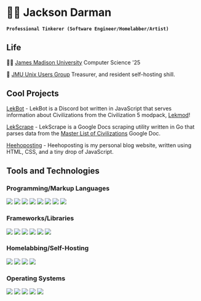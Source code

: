 # 🐱‍💻 Jackson Darman
**`Professional Tinkerer (Software Engineer/Homelabber/Artist)`**

## Life

👨‍🎓 [James Madison University](https://www.jmu.edu/cise/cs/index.shtml) Computer Science '25

🐧 [JMU Unix Users Group](https://github.com/jmunixusers) Treasurer, and resident self-hosting shill.

## Cool Projects

[LekBot](https://github.com/jacksondarman/lekbot) - LekBot is a Discord bot written in JavaScript that serves information about Civilizations from the Civilization 5 modpack, [Lekmod](https://github.com/EnormousApplePie/Lekmod)!

[LekScrape](https://github.com/jacksondarman/lekscrape) - LekScrape is a Google Docs scraping utility written in Go that parses data from the [Master List of Civilizations](https://docs.google.com/document/d/1Yy9z-pe9D4S_poTCRzLxmWCalY3QAo2MhGbuV17HmYM/edit) Google Doc.

[Heehoposting](https://heehoposting.xyz) - Heehoposting is my personal blog website, written using HTML, CSS, and a tiny drop of JavaScript. 

## Tools and Technologies

### Programming/Markup Languages
<div>
  <img src="https://img.shields.io/badge/html5-%23E34F26.svg?&style=for-the-badge&logo=html5&logoColor=white" />
  <img src="https://img.shields.io/badge/css3-%231572B6.svg?&style=for-the-badge&logo=css3&logoColor=white" />
  <img src="https://img.shields.io/badge/javascript-%23F7DF1E.svg?&style=for-the-badge&logo=javascript&logoColor=black" />
  <img src="https://img.shields.io/badge/python-%233776AB.svg?&style=for-the-badge&logo=python&logoColor=white" />
  <img src="https://img.shields.io/badge/c%20sharp-%23239120.svg?&style=for-the-badge&logo=c%20sharp&logoColor=white" />
  <img src="https://img.shields.io/badge/java-%23007396.svg?&style=for-the-badge&logo=java&logoColor=white" />
  <img src="https://img.shields.io/badge/go-%2300ADD8.svg?&style=for-the-badge&logo=go&logoColor=white" />
  <img src="https://img.shields.io/badge/c-%23A8B9CC.svg?&style=for-the-badge&logo=c&logoColor=black" />
</div>

### Frameworks/Libraries
<div>
   	<img src="https://img.shields.io/badge/unity-%23000000.svg?&style=for-the-badge&logo=unity&logoColor=white" />
   	<img src="https://img.shields.io/badge/flask-%23000000.svg?&style=for-the-badge&logo=flask&logoColor=white" />
    <img src="https://img.shields.io/badge/django-%23092E20.svg?&style=for-the-badge&logo=django&logoColor=white" />
    <img src="https://img.shields.io/badge/vue.js-%234FC08D.svg?&style=for-the-badge&logo=vue.js&logoColor=white" />
   	<img src="https://img.shields.io/badge/dot--net-%23512BD4.svg?&style=for-the-badge&logo=dot-net&logoColor=white" />
    <img src="https://img.shields.io/badge/bootstrap-%237952B3.svg?&style=for-the-badge&logo=bootstrap&logoColor=white" />
</div>

### Homelabbing/Self-Hosting
<div>
   	<img src="https://img.shields.io/badge/docker-%232496ED.svg?&style=for-the-badge&logo=docker&logoColor=white" />
    <img src="https://img.shields.io/badge/proxmox-%23E57000.svg?&style=for-the-badge&logo=proxmox&logoColor=white" />
    <img src="https://img.shields.io/badge/nginx-%23269539.svg?&style=for-the-badge&logo=nginx&logoColor=white" />
    <img src="https://img.shields.io/badge/truenas-%230095D5.svg?&style=for-the-badge&logo=truenas&logoColor=white" />
</div>

### Operating Systems
<div>
  <img src="https://img.shields.io/badge/windows-%230078D6.svg?&style=for-the-badge&logo=windows&logoColor=white" />
  <img src="https://img.shields.io/badge/linux-%23FCC624.svg?&style=for-the-badge&logo=linux&logoColor=black" />
  <img src="https://img.shields.io/badge/ubuntu-%23E95420.svg?&style=for-the-badge&logo=ubuntu&logoColor=white" />
  <img src="https://img.shields.io/badge/fedora-%23294172.svg?&style=for-the-badge&logo=fedora&logoColor=white" />
  <img src="https://img.shields.io/badge/arch%20linux-%231793D1.svg?&style=for-the-badge&logo=arch%20linux&logoColor=white" />
</div>
